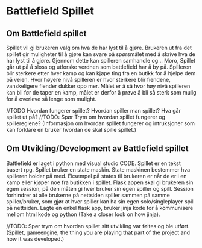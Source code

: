 # Battlefield Spillet

## **Om Battlefield spillet**

Spillet vil gi brukeren valg om hva de har lyst til å gjøre. Brukeren ut fra det spillet gir muligheter til å gjøre kan svare på spørsmålet med å skrive hva de har lyst til å gjøre. Gjennom dette kan spilleren samhandle og... Moro, Spillet går ut på å sloss og utforske verdnen som battlefield har å by på. Spilleren blir sterkere etter hver kamp og kan kjøpe ting fra en butikk for å hjelpe dem på veien. Hvor høyere nivå spilleren er hvor sterkere blir fiendene, vanskeligere fiender dukker opp mer. Målet er å så hvor høy nivå spilleren kan bli før de taper en kamp, målet er derfor å prøve å bli så sterk som mulig for å overleve så lenge som mulight. 


//TODO Hvordan fungerer spillet? Hvordan spiller man spillet? Hva går spillet ut på?
//TODO: Spør Trym om hvordan spillet fungerer og spillereglene?
(Informasjon om hvordan spillet fungerer og intruksjoner som kan forklare en bruker hvordan de skal spille spillet.)

## **Om Utvikling/Development av Battlefield spillet**

Battlefield er laget i python med visual studio CODE. Spillet er en tekst basert rpg. Spillet bruker en state maskin. State maskinen bestemmer hva spilleren holder på med. Eksempel på states til brukeren er når de er i en kamp eller kjøper noe fra butikken i spillet. Flask appen skal gi brukeren sin egen session, på den måten gi hver bruker sin egen spiller og spill. Session forhindrer at alle brukerne på nettsiden spiller sammen på samme spiller/bruker, som gjør at hver spiller kan ha sin egen solo/singleplayer spill på nettsiden. Lagte en enkel flask app, bruker jinja kode for å kommunisere mellom html kode og python (Take a closer look on how jinja).


//TODO: Spør trym om hvordan spillet sitt utvikling var føltes og ble utført.
(Spillet, gameengine, the thing you are playing that part of the project and how it was developed.)